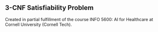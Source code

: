## 3-CNF Satisfiability Problem

Created in partial fulfillment of the course INFO 5600: AI for Healthcare at Cornell University (Cornell Tech).
